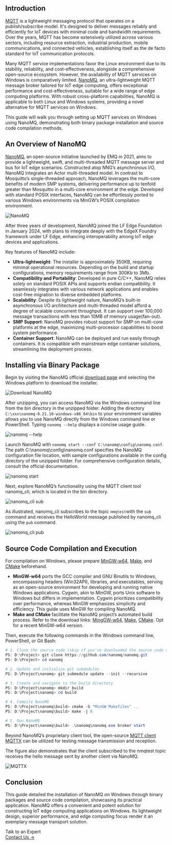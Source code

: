 ## Introduction

[MQTT](https://www.emqx.com/en/blog/the-easiest-guide-to-getting-started-with-mqtt) is a lightweight messaging protocol that operates on a publish/subscribe model. It's designed to deliver messages reliably and efficiently for IoT devices with minimal code and bandwidth requirements. Over the years, MQTT has become extensively utilized across various sectors, including resource extraction, industrial production, mobile communications, and connected vehicles, establishing itself as the de facto standard for IoT communication protocols.

Many MQTT service implementations favor the Linux environment due to its stability, reliability, and cost-effectiveness, alongside a comprehensive open-source ecosystem. However, the availability of MQTT services on Windows is comparatively limited. [NanoMQ](https://nanomq.io/), an ultra-lightweight MQTT message broker tailored for IoT edge computing, offers exceptional performance and cost-effectiveness, suitable for a wide range of edge computing platforms. With robust cross-platform capabilities, NanoMQ is applicable to both Linux and Windows systems, providing a novel alternative for MQTT services on Windows.

This guide will walk you through setting up MQTT services on Windows using NanoMQ, demonstrating both binary package installation and source code compilation methods.

## An Overview of NanoMQ

[NanoMQ](https://github.com/nanomq/nanomq), an open-source initiative launched by EMQ in 2021, aims to provide a lightweight, swift, and multi-threaded MQTT message server and bus for IoT edge scenarios. Constructed atop NNG’s asynchronous I/O, NanoMQ integrates an Actor multi-threaded model. In contrast to Mosquitto’s single-threaded approach, NanoMQ leverages the multi-core benefits of modern SMP systems, delivering performance up to tenfold greater than Mosquitto in a multi-core environment at the edge. Developed with standard POSIX interfaces, NanoMQ can be effortlessly ported to various Windows environments via MinGW’s POSIX compilation environment. 

![NanoMQ](https://assets.emqx.com/images/a46cf404d1c67d2e10c4e782f9278b3c.png)

After three years of development, NanoMQ joined the LF Edge Foundation in January 2024, with plans to integrate deeply with the EdgeX Foundry framework under LF Edge, enhancing interoperability among IoT edge devices and applications.

Key features of NanoMQ include:

- **Ultra-lightweight**: The installer is approximately 350KB, requiring minimal operational resources. Depending on the build and startup configurations, memory requirements range from 300Kb to 3Mb.
- **Compatibility and Portability**: Developed in pure C/C++, NanoMQ relies solely on standard POSIX APIs and supports endian compatibility. It seamlessly integrates with various network applications and enables cost-free migration to diverse embedded platforms.
- **Scalability**: Despite its lightweight nature, NanoMQ’s built-in asynchronous I/O architecture and multi-threaded model afford a degree of scalable concurrent throughput. It can support over 100,000 message transactions with less than 10MB of memory usage(fan-out).
- **SMP Support**: NanoMQ provides robust support for SMP on multi-core platforms at the edge, maximizing multi-processor capabilities to boost system performance.
- **Container Support**: NanoMQ can be deployed and run easily through containers. It is compatible with mainstream edge container solutions, streamlining the deployment process.

## Installing via Binary Package

Begin by visiting the NanoMQ official [download page](https://nanomq.io/downloads) and selecting the Windows platform to download the installer.

![Download NanoMQ](https://assets.emqx.com/images/7a3222838b7a4f5c2fe3a0871db5100e.png)

After unzipping, you can access NanoMQ via the Windows command line from the bin directory in the unzipped folder. Adding the directory `C:\xxx\nanomq-0.21.10-windows-x86_64\bin` to your environment variables allows you to use NanoMQ directly from the Windows command line or PowerShell. Typing `nanomq --help` displays a concise usage guide.

![nanomq --help](https://assets.emqx.com/images/f9538da8b2a2a9a651715165d37c1259.png)

Launch NanoMQ with `nanomq start --conf C:\nanomq\config\nanomq.conf`. The path C:\nanomq\config\nanomq.conf specifies the NanoMQ configuration file location, with sample configurations available in the config directory of the unzipped folder. For comprehensive configuration details, consult the official documentation.

![nanomq start](https://assets.emqx.com/images/9bdac520e172e32cc866891a0626cfe8.png)

Next, explore NanoMQ’s functionality using the MQTT client tool nanomq_cli, which is located in the bin directory.

![nanomq_cli sub](https://assets.emqx.com/images/9ab0902bfbb7f7e12ddd5cd344533a60.png)

As illustrated, nanomq_cli subscribes to the topic `nmqtest`with the `sub` command and receives the HelloWorld message published by nanomq_cli using the `pub` command.

![nanomq_cli pub](https://assets.emqx.com/images/01d1736ff24d5a0a0effb1f4a2f36c66.png)

## Source Code Compilation and Execution

For compilation on Windows, please prepare [MinGW-w64](https://www.mingw-w64.org/), [Make](https://gnuwin32.sourceforge.net/packages/make.htm), and [CMake](https://cmake.org/) beforehand.

- **MinGW-w64** ports the GCC compiler and GNU Binutils to Windows, encompassing headers (Win32API), libraries, and executables, serving as an open-source environment for developing and running native Windows applications. Cygwin, akin to MinGW, ports Unix software to Windows but differs in implementation. Cygwin prioritizes compatibility over performance, whereas MinGW emphasizes simplicity and efficiency. This guide uses MinGW for compiling NanoMQ.
- **Make and CMake** facilitate the NanoMQ project’s automated build process. Refer to the download links: [MingGW-w64](https://www.mingw-w64.org/downloads/#mingw-builds), [Make](https://sourceforge.net/projects/gnuwin32/files/make/3.81/make-3.81.exe/download?use_mirror=jaist&download=), [CMake](https://cmake.org/download/). Opt for a recent MinGW-w64 version.

Then, execute the following commands in the Windows command line, PowerShell, or Git Bash:

```powershell
# 1. Clone the source code (skip if you've downloaded the source code via ZIP)
PS: D:\Project> git clone https://github.com/nanomq/nanomq.git
PS: D:\Project> cd nanomq

# 2. Update and initialize git submodules
PS: D:\Project\nanomq> git submodule update --init --recursive

# 3. Create and navigate to the build directory
PS: D:\Project\nanomq> mkdir build
PS: D:\Project\nanomq> cd build

# 4. Compile NanoMQ
PS: D:\Project\nanomq\build> cmake -G "MinGW Makefiles" ..
PS: D:\Project\nanomq\build> make -j 8

# 5. Run NanoMQ
PS: D:\Project\nanomq\build> .\nanomq\nanomq.exe broker start
```

Beyond NanoMQ’s proprietary client tool, the open-source [MQTT client MQTTX](https://mqttx.app/) can be utilized for testing message transmission and reception.

The figure also demonstrates that the client subscribed to the nmqtest topic receives the hello message sent by another client via NanoMQ.

![MQTTX](https://assets.emqx.com/images/8b5bafa268324b89e68fec72f74fb21d.png)

## Conclusion

This guide detailed the installation of NanoMQ on Windows through binary packages and source code compilation, showcasing its practical application. NanoMQ offers a convenient and potent solution for constructing IoT edge computing applications on Windows. Its lightweight design, superior performance, and edge computing focus render it an exemplary message transport solution.



<section class="promotion">
    <div>
        Talk to an Expert
    </div>
    <a href="https://www.emqx.com/en/contact?product=solutions" class="button is-gradient">Contact Us →</a>
</section>
